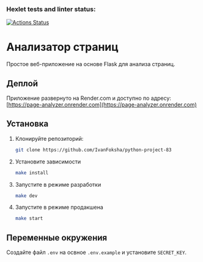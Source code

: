 ### Hexlet tests and linter status:

[![Actions Status](https://github.com/IvanFoksha/python-project-83/actions/workflows/hexlet-check.yml/badge.svg)](https://github.com/IvanFoksha/python-project-83/actions)

# Анализатор страниц

Простое веб-приложение на основе Flask для анализа страниц.

## Деплой

Приложение развернуто на Render.com и доступно по адресу: [https://page-analyzer.onrender.com](https://page-analyzer.onrender.com)

## Установка

1. Клонируйте репозиторий:

   ```bash
   git clone https://github.com/IvanFoksha/python-project-83
   ```

2. Установите зависимости

   ```bash
   make install
   ```

3. Запустите в режиме разработки

   ```bash
   make dev
   ```

4. Запустите в режиме продакшена
   ```bash
   make start
   ```

## Переменные окружения

Создайте файл `.env` на освное `.env.example` и установите `SECRET_KEY`.
